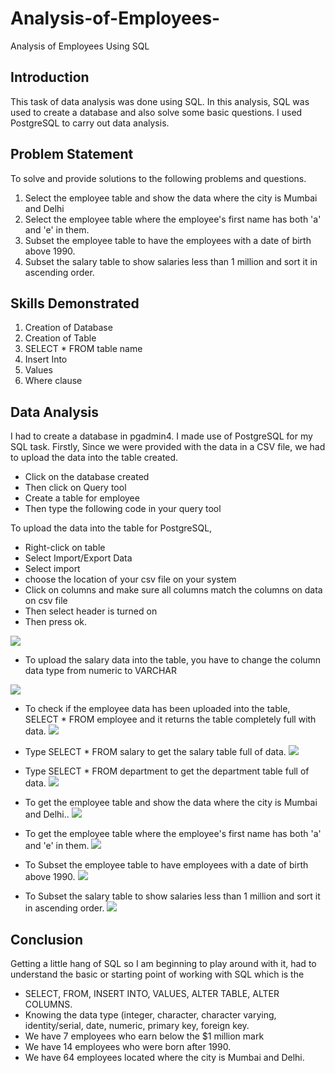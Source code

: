 # Analysis-of-Employees-
Analysis of Employees Using SQL

## Introduction
This task of data analysis was done using SQL. In this analysis, SQL was used to create a database and also solve some basic questions. I used PostgreSQL to carry out data analysis.

## Problem Statement
To solve and provide solutions to the following problems and questions.
1. Select the employee table and show the data where the city is Mumbai and Delhi
2. Select the employee table where the employee's first name has both 'a' and 'e' in them.
3. Subset the employee table to have the employees with a date of birth above 1990.
4. Subset the salary table to show salaries less than 1 million and sort it in ascending order.


## Skills Demonstrated
1. Creation of Database
2. Creation of Table
3. SELECT * FROM table name
4. Insert Into
5. Values
6. Where clause

## Data Analysis
I had to create a database in pgadmin4. I made use of PostgreSQL for my SQL task.
Firstly, Since we were provided with the data in a CSV file, we had to upload the data into the table created.
- Click on the database created
- Then click on Query tool
- Create a table for employee
- Then type the following code in your query tool

To upload the data into the table for PostgreSQL, 
- Right-click on table
- Select Import/Export Data
- Select import
- choose the location of your csv file on your system
- Click on columns and make sure all columns match the columns on data on csv file
- Then select header is turned on
- Then press ok.

![](pic1.png)

- To upload the salary data into the table, you have to change the column data type from numeric to VARCHAR

![](pic2.png)

- To check if the employee data has been uploaded into the table, SELECT * FROM employee and it returns the table completely full with data.
![](pic3.png)

- Type SELECT * FROM salary to get the salary table full of data.
![](pic4.png)

- Type SELECT * FROM department to get the department table full of data.
![](pic5.png)

- To get the employee table and show the data where the city is Mumbai and Delhi..
![](pic6.png)

- To get the employee table where the employee's first name has both 'a' and 'e' in them.
![](pic7.png)

- To Subset the employee table to have employees with a date of birth above 1990.
![](pic8.png)
  
- To Subset the salary table to show salaries less than 1 million and sort it in ascending order.
![](pic9.png)

## Conclusion
Getting a little hang of SQL so I am beginning to play around with it, had to understand the basic or starting point of working with SQL which is the 
- SELECT, FROM, INSERT INTO, VALUES, ALTER TABLE, ALTER COLUMNS. 
- Knowing the data type (integer, character, character varying, identity/serial, date, numeric, primary key, foreign key.
- We have 7 employees who earn below the $1 million mark
- We have 14 employees who were born after 1990.
- We have 64 employees located where the city is Mumbai and Delhi.
